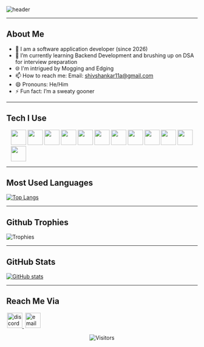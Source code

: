 ![header](https://capsule-render.vercel.app/api?type=waving&color=gradient&height=400&section=header&text=👋Hey%20there!%20I%20am%20Shiv🐒👦&fontSize=57&reversal=true&desc=An%2019%20y/o%20who%20simply%20loves%20coding!&animation=fadeIn&descSize=26&descAlignY=62&section=header)

---

## About Me
- 🌟 I am a software application developer (since 2026)
- 🌱 I’m currently learning Backend Development and brushing up on DSA for interview preparation
- 🌐 I'm intrigued by Mogging and Edging
- 📫 How to reach me: Email: shivshankar11a@gmail.com
- 😄 Pronouns: He/Him
- ⚡ Fun fact: I’m a sweaty gooner

---

## Tech I Use
<p style="margin-left: 12px;">
    <img width="40px" height="40px" src="https://img.icons8.com/color/48/000000/c-plus-plus-logo.png">
    <img width="40px" height="40px" src="https://img.icons8.com/color/48/000000/python--v2.png">
    <img width="40px" height="40px" src="https://upload.wikimedia.org/wikipedia/commons/6/6a/JavaScript-logo.png">
    <img width="40px" height="40px" src="https://img.icons8.com/?size=100&id=1BC75jFEBED6&format=png&color=000000">
    <img width="40px" height="40px" src="https://img.icons8.com/?size=100&id=EgOU93v1DHjU&format=png&color=000000">
    <img width="40px" height="40px" src="https://img.icons8.com/ios/50/000000/unreal-engine--v1.png">
    <img width="40px" height="40px" src="https://img.icons8.com/ultraviolet/50/000000/react--v2.png"/>
    <img width="40px" height="40px" src="https://cdn.iconscout.com/icon/free/png-512/node-js-1174925.png">
    <img width="40px" height="40px" src="https://img.icons8.com/color/48/000000/postgreesql.png">
    <img width="40px" height="40px" src="https://img.icons8.com/color/452/mongodb.png">
    <img width="40px" height="40px" src="https://img.icons8.com/?size=100&id=uIXgLv5iSlLJ&format=png&color=000000">
    <img width="40px" height="40px" src="https://git-scm.com/images/logos/downloads/Git-Icon-1788C.png">
</p>

---

## Most Used Languages
[![Top Langs](https://github-readme-stats.vercel.app/api/top-langs/?username=Shivxr&layout=compact&theme=tokyonight)](https://github.com/anuraghazra/github-readme-stats)

---

## Github Trophies
![Trophies](https://github-profile-trophy.vercel.app/?username=Shivxr&theme=radical&row=1&margin-w=5)

---

## GitHub Stats
[![GitHub stats](https://github-readme-stats.vercel.app/api?username=Shivxr&show_icons=true&theme=tokyonight)](https://github.com/anuraghazra/github-readme-stats)

---

## Reach Me Via
<a style="margin:0px 2px;" href="https://discordapp.com/users/750577384104919061">
    <img width="40px" height="40px" src="https://www.freepnglogos.com/uploads/discord-logo-png/discord-logo-logodownload-download-logotipos-1.png" alt="discord">
</a>
<a style="margin:0px 2px;" href="mailto:kaushikkalesh@gmail.com">
    <img width="40px" height="40px" src="https://upload.wikimedia.org/wikipedia/commons/thumb/e/ec/Circle-icons-mail.svg/1200px-Circle-icons-mail.svg.png" alt="email">
</a>

<p align="center">
    <img alt="Visitors" src="https://komarev.com/ghpvc/?username=Shivxr&style=flat-square" />
</p>
